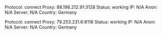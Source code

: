 Protocol: connect
Proxy: 88.198.212.91:3128
Status: working
IP: N/A
Anon: N/A
Server: N/A
Country: Germany

Protocol: connect
Proxy: 79.253.231.6:8118
Status: working
IP: N/A
Anon: N/A
Server: N/A
Country: Germany

